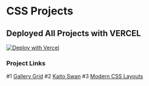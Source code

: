 # CSS Projects

## Deployed All Projects with VERCEL

[![Deploy with Vercel](https://vercel.com/button)](https://vercel.com/new/git/external?repository-url=https%3A%2F%2Fgithub.com%2Fvercel%2Fnext.js%2Ftree%2Fcanary%2Fexamples%2Fhello-world)

### Project Links

#1 [Gallery Grid](https://gallery-grid.vercel.app/)
#2 [Kaito Swan](https://kaito-swan.vercel.app/)
#3 [Modern CSS Layouts](https://bundy-mundi.github.io/modern-css-layouts/)
